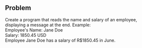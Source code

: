 ## Problem

Create a program that reads the name and salary of an employee, displaying a message at the end.
Example:<br>
Employee's Name: Jane Doe<br>
Salary: 1850.45 USD<br>
Employee Jane Doe has a salary of R$1850.45 in June.
